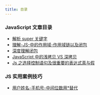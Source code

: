 ```yaml
---
title: 目录
---
```


### JavaScript 文章目录

- [解析 super 关键字](./resolve-super-keyword)
- [理解-JS-中的作用域-作用域链以及闭包](./scope)
- [深度理解闭包](./understand-closure)
- [JavaScript 中的浅拷贝 VS 深拷贝](./shallow-vs-deep-copy)
- [Js 之选择控制语句及很重要的表达式真与假](./choice-statement)

### JS 实用案例技巧

- [用户姓名-手机号-中间位数用\*替代](./name-mobile-encrye)

<div align="right">
  <ShareLink />
</div>
<div align="center">
  <DaShang />
</div>
